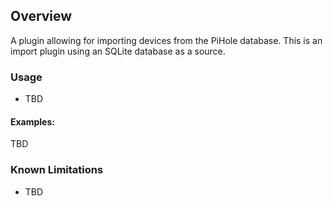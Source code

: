## Overview

A plugin allowing for importing devices from the PiHole database. This is an import plugin using an SQLite database as a source. 


### Usage

- TBD

#### Examples:

TBD

### Known Limitations
 - TBD
